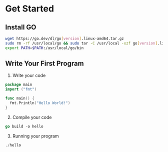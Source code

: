 # Get Started

## Install GO

```bash
wget https://go.dev/dl/go[version].linux-amd64.tar.gz
sudo rm -rf /usr/local/go && sudo tar -C /usr/local -xzf go[version].linux-amd64.tar.gz
export PATH=$PATH:/usr/local/go/bin
```

## Write Your First Program

1. Write your code

```go
package main
import ("fmt")

func main() {
  fmt.Println("Hello World!")
}
```

2. Compile your code

```go
go build -o hello
```

3. Running your program

```go
./hello
```
